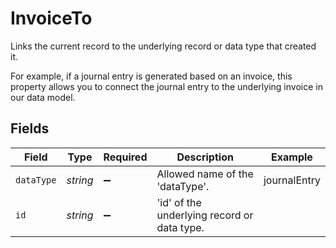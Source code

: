 # InvoiceTo

Links the current record to the underlying record or data type that created it. 

For example, if a journal entry is generated based on an invoice, this property allows you to connect the journal entry to the underlying invoice in our data model. 


## Fields

| Field                                       | Type                                        | Required                                    | Description                                 | Example                                     |
| ------------------------------------------- | ------------------------------------------- | ------------------------------------------- | ------------------------------------------- | ------------------------------------------- |
| `dataType`                                  | *string*                                    | :heavy_minus_sign:                          | Allowed name of the 'dataType'.             | journalEntry                                |
| `id`                                        | *string*                                    | :heavy_minus_sign:                          | 'id' of the underlying record or data type. |                                             |